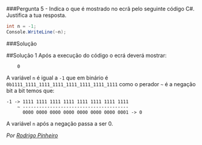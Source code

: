 ###Pergunta
5 - Indica o que é mostrado no ecrã pelo seguinte código C#. Justifica a tua
resposta.

```cs
int n = -1;
Console.WriteLine(~n);
```

###Solução

##Solução 1
Após a execução do código o ecrá deverá mostrar:

```text
    0
```

A variável `n` é igual a `-1` que em binário é `0b1111_1111_1111_1111_1111_1111_1111_1111` como o perador `~` é a negação bit a bit temos que:

```text
-1 -> 1111 1111 1111 1111 1111 1111 1111 1111
    ~ ---------------------------------------
      0000 0000 0000 0000 0000 0000 0000 0001 -> 0
```

A variável `n` após a negação passa a ser 0.

*Por [Rodrigo Pinheiro](https://github.com/RodrigoPrinheiro)*
